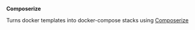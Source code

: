**Composerize**

Turns docker templates into docker-compose stacks using [Composerize](https://github.com/composerize/composerize)